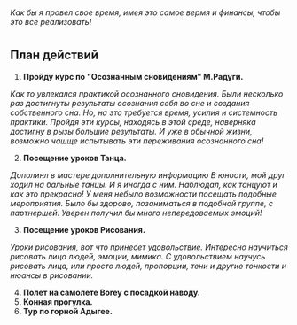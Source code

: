 #
_*Как бы я провел свое время, имея это самое вермя и финансы, чтобы это все реализовать!*_
#

## План действий

1. **Пройду курс по "Осознанным сновидениям" М.Радуги.**

*Как то увлекался практикой осознанного сновидения. Были несколько раз достигнуты результаты осознания себя во сне и создания собственного сна. Но, на это требуется время, усилия и системность практики. Пройдя эти курсы, находясь в этой среде, наверняка достигну в рызы большие результаты. И уже в обычной жизни, возможно чащще испытывать эти переживания осознанного сна!*

2. **Посещение уроков Танца.**

*Дополинл в мастере дополнительную информацию*
*В юности, мой друг ходил на бальные танцы. И я иногда с ним. Наблюдал, как танцуют и как это прекрасно! У меня небыло возможности посещать подобные мероприятия. Было бы здорово, позаниматься в подобной группе, с партнершей. Уверен получил бы много непередоваемых эмоций!*

3. **Посещение уроков Рисования.**

*Уроки рисования, вот что принесет удовольствие. Интересно научиться рисовать лица людей, эмоции, мимика. С удовольствием научусь рисовать лица, или просто людей, пропорции, тени и другие тонкости и нюансы в рисовании.*

4. **Полет на самолете Borey с посадкой наводу.**
5. **Конная прогулка.**
6. **Тур по горной Адыгее.**